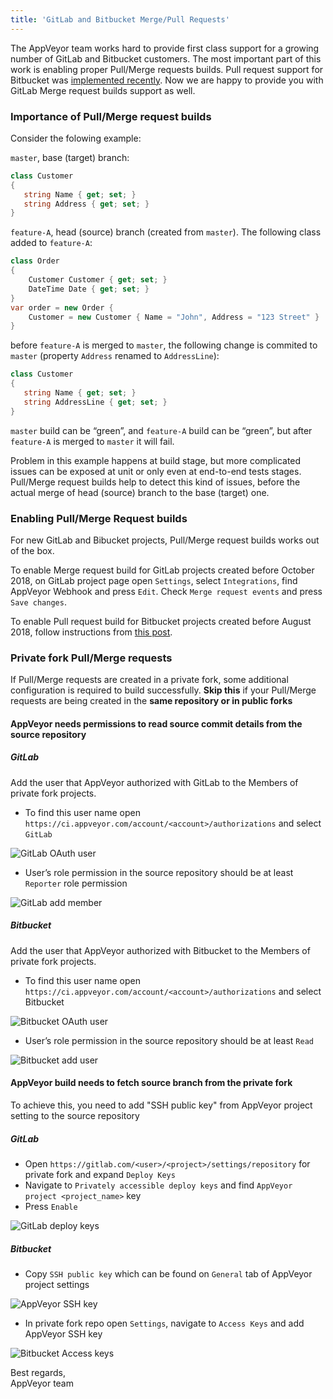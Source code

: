 ```yaml
---
title: 'GitLab and Bitbucket Merge/Pull Requests'
---
```


The AppVeyor team works hard to provide first class support for a growing number of GitLab and Bitbucket customers. The most important part of this work is enabling proper Pull/Merge requests builds.
Pull request support for Bitbucket was [implemented recently](/blog/2018/08/22/bitbucket-pull-requests/). Now we are happy to provide you with GitLab Merge request builds support as well.

### Importance of Pull/Merge request builds

Consider the folowing example:

`master`, base (target) branch:

```csharp
class Customer
{
   string Name { get; set; }
   string Address { get; set; }
}
```

`feature-A`, head (source) branch (created from `master`). The following class added to `feature-A`:

```csharp
class Order
{
    Customer Customer { get; set; }
    DateTime Date { get; set; }
}
var order = new Order {
    Customer = new Customer { Name = "John", Address = "123 Street" }
}
```

before `feature-A` is merged to `master`, the following change is commited to `master` (property `Address` renamed to `AddressLine`):

```csharp
class Customer
{
   string Name { get; set; }
   string AddressLine { get; set; }
}
```

`master` build can be “green”, and `feature-A` build can be “green”, but after `feature-A` is merged to `master` it will fail.

Problem in this example happens at build stage, but more complicated issues can be exposed at unit or only even at end-to-end tests stages. Pull/Merge request builds help to detect this kind of issues, before the actual merge of head (source) branch to the base (target) one.

### Enabling Pull/Merge Request builds

For new GitLab and Bibucket projects, Pull/Merge request builds works out of the box.

To enable Merge request build for GitLab projects created before October 2018, on GitLab project page open `Settings`, select `Integrations`, find AppVeyor Webhook and press `Edit`. Check `Merge request events` and press `Save changes`.

To enable Pull request build for Bitbucket projects created before August 2018, follow instructions from [this post](/blog/2018/08/22/bitbucket-pull-requests/).

### Private fork Pull/Merge requests

If Pull/Merge requests are created in a private fork, some additional configuration is required to build successfully. **Skip this** if your Pull/Merge requests are being created in the **same repository or in public forks**

#### AppVeyor needs permissions to read source commit details from the source repository

##### GitLab

Add the user that AppVeyor authorized with GitLab to the Members of private fork projects.

* To find this user name open `https://ci.appveyor.com/account/<account>/authorizations` and select `GitLab`

![GitLab OAuth user](/assets/img/posts/gitlab-bitbucket-merge-pull-requests/gitlab-oauth-user.png)

* User’s role permission in the source repository should be at least `Reporter` role permission

![GitLab add member](/assets/img/posts/gitlab-bitbucket-merge-pull-requests/gitlab-add-member.png)

##### Bitbucket

Add the user that AppVeyor authorized with Bitbucket to the Members of private fork projects.

* To find this user name open `https://ci.appveyor.com/account/<account>/authorizations` and select Bitbucket

![Bitbucket OAuth user](/assets/img/posts/gitlab-bitbucket-merge-pull-requests/bitbucket-oauth-user.png)

* User’s role permission in the source repository should be at least `Read`

![Bitbucket add user](/assets/img/posts/gitlab-bitbucket-merge-pull-requests/bitbucket-add-user.png)

#### AppVeyor build needs to fetch source branch from the private fork

To achieve this, you need to add "SSH public key" from AppVeyor project setting to the source repository

##### GitLab

* Open `https://gitlab.com/<user>/<project>/settings/repository` for private fork and expand `Deploy Keys`
* Navigate to `Privately accessible deploy keys` and find `AppVeyor project <project_name>` key
* Press `Enable`

![GitLab deploy keys](/assets/img/posts/gitlab-bitbucket-merge-pull-requests/gitlab-deploy-keys.png)

##### Bitbucket

* Copy `SSH public key` which can be found on `General` tab of AppVeyor project settings

![AppVeyor SSH key](/assets/img/posts/gitlab-bitbucket-merge-pull-requests/appveyor-ssh-key.png)

* In private fork repo open `Settings`, navigate to `Access Keys` and add AppVeyor SSH key

![Bitbucket Access keys](/assets/img/posts/gitlab-bitbucket-merge-pull-requests/bitbucket-access-keys.png)

Best regards,<br>
AppVeyor team
